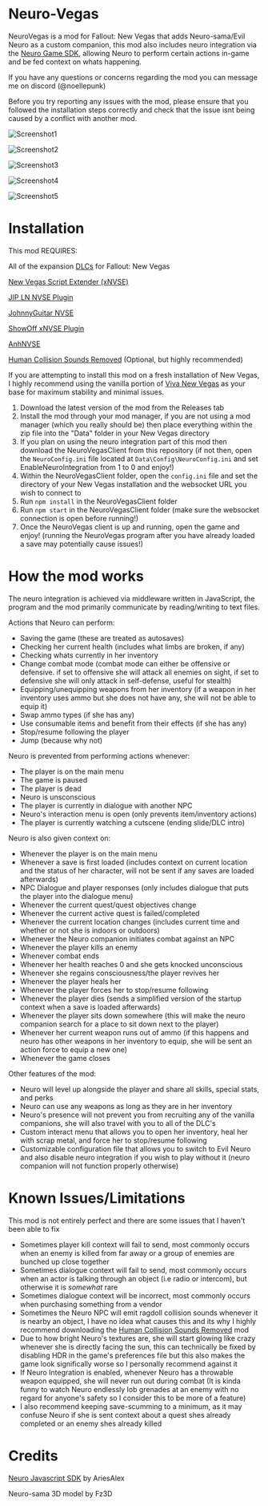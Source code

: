 # Neuro-Vegas
NeuroVegas is a mod for Fallout: New Vegas that adds Neuro-sama/Evil Neuro as a custom companion, this mod also includes neuro integration via the [Neuro Game SDK](https://github.com/VedalAI/neuro-game-sdk), allowing Neuro to perform certain actions in-game and be fed context on whats happening.

If you have any questions or concerns regarding the mod you can message me on discord (@noellepunk)

Before you try reporting any issues with the mod, please ensure that you followed the installation steps correctly and check that the issue isnt being caused by a conflict with another mod.

![Screenshot1](/screenshots/screenie1.png?raw=true)

![Screenshot2](/screenshots/screenie2.png?raw=true)

![Screenshot3](/screenshots/screenie3.png?raw=true)

![Screenshot4](/screenshots/screenie4.png?raw=true)

![Screenshot5](/screenshots/screenie5.png?raw=true)

# Installation
This mod REQUIRES:

All of the expansion [DLCs](https://store.steampowered.com/sub/13435/) for Fallout: New Vegas

[New Vegas Script Extender (xNVSE)](https://github.com/xNVSE/NVSE/releases/)

[JIP LN NVSE Plugin](https://www.nexusmods.com/newvegas/mods/58277)

[JohnnyGuitar NVSE](https://www.nexusmods.com/newvegas/mods/66927)

[ShowOff xNVSE Plugin](https://www.nexusmods.com/newvegas/mods/72541)

[AnhNVSE](https://www.nexusmods.com/newvegas/mods/74012)

[Human Collision Sounds Removed](https://www.nexusmods.com/newvegas/mods/62876) (Optional, but highly recommended)

If you are attempting to install this mod on a fresh installation of New Vegas, I highly recommend using the vanilla portion of [Viva New Vegas](https://vivanewvegas.moddinglinked.com/) as your base for maximum stability and minimal issues.


1. Download the latest version of the mod from the Releases tab
2. Install the mod through your mod manager, if you are not using a mod manager (which you really should be) then place everything within the zip file into the "Data" folder in your New Vegas directory
3. If you plan on using the neuro integration part of this mod then download the NeuroVegasClient from this repository (if not then, open the `NeuroConfig.ini` file located at `Data\Config\NeuroConfig.ini` and set EnableNeuroIntegration from 1 to 0 and enjoy!)
5. Within the NeuroVegasClient folder, open the `config.ini` file and set the directory of your New Vegas installation and the websocket URL you wish to connect to
6. Run `npm install` in the NeuroVegasClient folder
7. Run `npm start` in the NeuroVegasClient folder (make sure the websocket connection is open before running!)
8. Once the NeuroVegas client is up and running, open the game and enjoy! (running the NeuroVegas program after you have already loaded a save may potentially cause issues!)

# How the mod works
The neuro integration is achieved via middleware written in JavaScript, the program and the mod primarily communicate by reading/writing to text files.

Actions that Neuro can perform: 
- Saving the game (these are treated as autosaves)
- Checking her current health (includes what limbs are broken, if any)
- Checking whats currently in her inventory
- Change combat mode (combat mode can either be offensive or defensive. if set to offensive she will attack all enemies on sight, if set to defensive she will only attack in self-defense, useful for stealth)
- Equipping/unequipping weapons from her inventory (if a weapon in her inventory uses ammo but she does not have any, she will not be able to equip it)
- Swap ammo types (if she has any)
- Use consumable items and benefit from their effects (if she has any)
- Stop/resume following the player
- Jump (because why not)

Neuro is prevented from performing actions whenever:
- The player is on the main menu
- The game is paused
- The player is dead
- Neuro is unsconscious
- The player is currently in dialogue with another NPC
- Neuro's interaction menu is open (only prevents item/inventory actions)
- The player is currently watching a cutscene (ending slide/DLC intro)


Neuro is also given context on:
- Whenever the player is on the main menu
- Whenever a save is first loaded (includes context on current location and the status of her character, will not be sent if any saves are loaded afterwards)
- NPC Dialogue and player responses (only includes dialogue that puts the player into the dialogue menu)
- Whenever the current quest/quest objectives change
- Whenever the current active quest is failed/completed
- Whenever the current location changes (includes current time and whether or not she is indoors or outdoors)
- Whenever the Neuro companion initiates combat against an NPC
- Whenever the player kills an enemy
- Whenever combat ends
- Whenever her health reaches 0 and she gets knocked unconscious
- Whenever she regains consciousness/the player revives her
- Whenever the player heals her
- Whenever the player forces her to stop/resume following
- Whenever the player dies (sends a simplified version of the startup context when a save is loaded afterwards)
- Whenever the player sits down somewhere (this will make the neuro companion search for a place to sit down next to the player)
- Whenever her current weapon runs out of ammo (if this happens and neuro has other weapons in her inventory to equip, she will be sent an action force to equip a new one)
- Whenever the game closes

Other features of the mod:
- Neuro will level up alongside the player and share all skills, special stats, and perks
- Neuro can use any weapons as long as they are in her inventory
- Neuro's presence will not prevent you from recruiting any of the vanilla companions, she will also travel with you to all of the DLC's
- Custom interact menu that allows you to open her inventory, heal her with scrap metal, and force her to stop/resume following
- Customizable configuration file that allows you to switch to Evil Neuro and also disable neuro integration if you wish to play without it (neuro companion will not function properly otherwise)

# Known Issues/Limitations
This mod is not entirely perfect and there are some issues that I haven't been able to fix

- Sometimes player kill context will fail to send, most commonly occurs when an enemy is killed from far away or a group of enemies are bunched up close together
- Sometimes dialogue context will fail to send, most commonly occurs when an actor is talking through an object (i.e radio or intercom), but otherwise it is *somewhat* rare
- Sometimes dialogue context will be incorrect, most commonly occurs when purchasing something from a vendor
- Sometimes the Neuro NPC will emit ragdoll collision sounds whenever it is nearby an object, I have no idea what causes this and its why I highly recommend downloading the [Human Collision Sounds Removed](https://www.nexusmods.com/newvegas/mods/62876) mod
- Due to how bright Neuro's textures are, she will start glowing like crazy whenever she is directly facing the sun, this can technically be fixed by disabling HDR in the game's preferences file but this also makes the game look significally worse so I personally recommend against it
- If Neuro Integration is enabled, whenever Neuro has a throwable weapon equipped, she will never run out during combat (It is kinda funny to watch Neuro endlessly lob grenades at an enemy with no regard for anyone's safety so I consider this to be more of a feature)
- I also recommend keeping save-scumming to a minimum, as it may confuse Neuro if she is sent context about a quest shes already completed or an enemy shes already killed

# Credits
[Neuro Javascript SDK](https://github.com/AriesAlex/typescript-neuro-game-sdk) by AriesAlex

Neuro-sama 3D model by Fz3D
